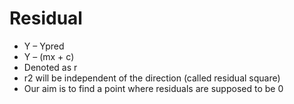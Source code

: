 # Residual

* Y – Ypred
* Y – (mx + c)
* Denoted as r
* r2 will be independent of the direction (called residual square)
* Our aim is to find a point where residuals are supposed to be 0
